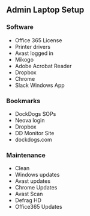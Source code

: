 ## Admin Laptop Setup

### Software
* Office 365 License
* Printer drivers
* Avast logged in
* Mikogo
* Adobe Acrobat Reader
* Dropbox
* Chrome
* Slack Windows App

### Bookmarks
* DockDogs SOPs
* Neova login
* Dropbox
* DD Monitor Site
* dockdogs.com

### Maintenance
* Clean 
* Windows updates
* Avast updates
* Chrome Updates
* Avast Scan
* Defrag HD
* Office365 Updates
